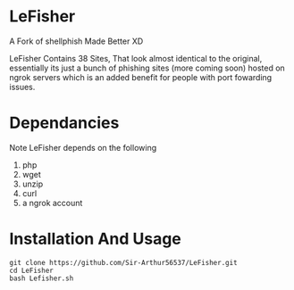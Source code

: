 # LeFisher
A Fork of shellphish Made Better XD

LeFisher Contains 38 Sites, That look almost identical to the original, essentially its just a bunch of phishing sites (more coming soon) hosted on ngrok servers which is an added benefit for people with port fowarding issues.

# Dependancies
Note LeFisher depends on the following
1. php
2. wget
3. unzip
4. curl
5. a ngrok account

# Installation And Usage
```
git clone https://github.com/Sir-Arthur56537/LeFisher.git
cd LeFisher
bash Lefisher.sh

```

                                                                                     
